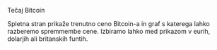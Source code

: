 Tečaj Bitcoin

Spletna stran prikaže trenutno ceno Bitcoin-a in graf s katerega lahko razberemo spremmembe cene. Izbiramo lahko med prikazom v eurih, dolarjih ali britanskih funtih.